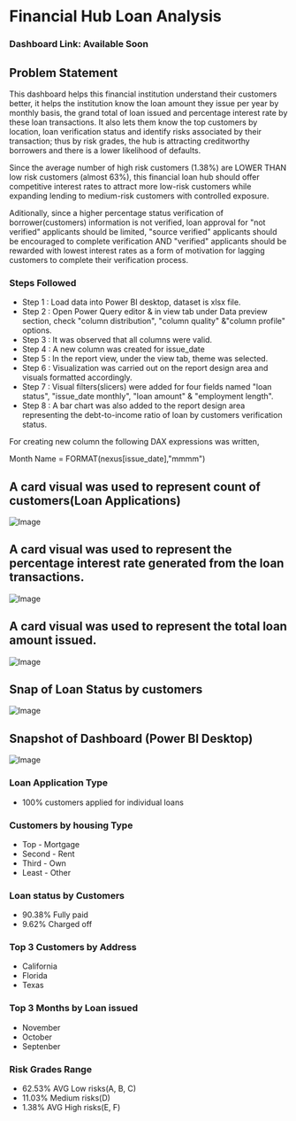 
# Financial Hub Loan Analysis
### Dashboard Link: Available Soon
## Problem Statement
This dashboard helps this financial institution understand their customers better, it helps the institution know the loan amount they issue per year by monthly basis, the grand total of loan issued and percentage interest rate by these loan transactions. It also lets them know the top customers by location, loan verification status and identify risks associated by their transaction; thus by risk grades, the hub is attracting creditworthy borrowers and there is a lower likelihood of defaults.

Since the average number of high risk customers (1.38%) are LOWER THAN low risk customers (almost 63%), this financial loan hub should offer competitive interest rates to attract more low-risk customers while expanding lending to medium-risk customers with controlled exposure.

Aditionally, since a higher percentage status verification of borrower(customers) information is not verified, loan approval for "not verified" applicants should be limited, "source verified" applicants should be encouraged to complete verification AND "verified" applicants should be rewarded with lowest interest rates as a form of motivation for lagging customers to complete their verification process.

### Steps Followed
- Step 1 : Load data into Power BI desktop, dataset is xlsx file.
- Step 2 : Open Power Query editor & in view tab under Data preview section, check "column distribution", "column quality" &"column profile" options.
- Step 3 : It was observed that all columns were valid.
- Step 4 : A new column was created for issue_date
- Step 5 : In the report view, under the view tab, theme was selected.
- Step 6 : Visualization was carried out on the report design area and visuals formatted accordingly.
- Step 7 : Visual filters(slicers) were added for four fields named "loan status", "issue_date monthly", "loan amount" & "employment length".
- Step 8 : A bar chart was also added to the report design area representing the debt-to-income ratio of loan by customers verification status.

For creating new column the following DAX expressions was written,

Month Name = FORMAT(nexus[issue_date],"mmmm")


## A card visual was used to represent count of customers(Loan Applications)

![Image](https://github.com/user-attachments/assets/e129ef81-e9f5-4724-8e8a-15952164f656)

## A card visual was used to represent the percentage interest rate generated from the loan transactions.

![Image](https://github.com/user-attachments/assets/de76e8f3-65b1-44b0-9b0e-df1b6f6c70df)

## A card visual was used to represent the total loan amount issued.

![Image](https://github.com/user-attachments/assets/6b4bc277-4a78-476e-b391-989f12e040df)

## Snap of Loan Status by customers

![Image](https://github.com/user-attachments/assets/eebb7ca4-b793-480d-9eef-ddccc6f0abef)

## Snapshot of Dashboard (Power BI Desktop)

![Image](https://github.com/user-attachments/assets/6138a8f4-a939-4431-b432-a5d8429ec92a)

### Loan Application Type
- 100% customers applied for individual loans
### Customers by housing Type
- Top - Mortgage
- Second - Rent
- Third - Own
- Least - Other
### Loan status by Customers
- 90.38% Fully paid
- 9.62% Charged off 
### Top 3 Customers by Address
- California
- Florida 
- Texas
### Top 3 Months by Loan issued
- November 
- October
- Septenber
### Risk Grades Range
- 62.53% AVG Low risks(A, B, C)
- 11.03% Medium risks(D)
- 1.38% AVG High risks(E, F)

